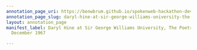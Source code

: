 ```yaml
---
annotation_page_uri: https://benwbrum.github.io/spokenweb-hackathon-development/annotations/daryl-hine-at-sir-george-williams-university-the-poetry-series-1-december-1967-canvas-1-announcer.json
annotation_page_slug: daryl-hine-at-sir-george-williams-university-the-poetry-series-1-december-1967-canvas-1-announcer
layout: annotation_page
manifest_label: Daryl Hine at Sir George Williams University, The Poetry Series, 1
  December 1967

---
```


